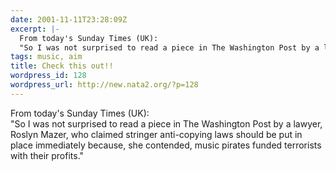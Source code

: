 ```yaml
---
date: 2001-11-11T23:28:09Z
excerpt: |-
  From today's Sunday Times (UK):
  "So I was not surprised to read a piece in The Washington Post by a lawyer, Roslyn Mazer, who claimed stringer anti-copying laws should be put in place immediately because, she contended, music pirates funded terrorists with their profits."
tags: music, aim
title: Check this out!!
wordpress_id: 128
wordpress_url: http://new.nata2.org/?p=128
---
```


From today's Sunday Times (UK):<br/>
"So I was not surprised to read a piece in The Washington Post by a lawyer, Roslyn Mazer, who claimed stringer anti-copying laws should be put in place immediately because, she contended, music pirates funded terrorists with their profits."
